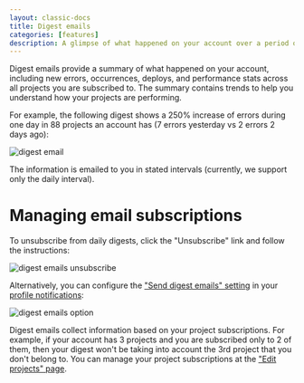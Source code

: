 ```yaml
---
layout: classic-docs
title: Digest emails
categories: [features]
description: A glimpse of what happened on your account over a period of time emailed to you on a regular basis
---
```


Digest emails provide a summary of what happened on your account, including new
errors, occurrences, deploys, and performance stats across all projects you are
subscribed to. The summary contains trends to help you understand how your
projects are performing.

For example, the following digest shows a 250% increase of errors during one day
in 88 projects an account has (7 errors yesterday vs 2 errors 2 days ago):

![digest email](/docs/assets/img/docs/features/digest.png)

The information is emailed to you in stated intervals (currently, we support
only the daily interval).

# <a name="managing-email-subscriptions"></a> Managing email subscriptions

To unsubscribe from daily digests, click the "Unsubscribe" link and follow the
instructions:

![digest emails unsubscribe](/docs/assets/img/docs/features/digest_unsubscribe.png)

Alternatively, you can configure the ["Send digest emails"
setting](/docs/features/digests/#managing-email-subscriptions) in
your [profile notifications](https://airbrake.io/users/notifications):

![digest emails option](/docs/assets/img/docs/features/digest_settings.png)

Digest emails collect information based on your project subscriptions. For
example, if your account has 3 projects and you are subscribed only to 2 of
them, then your digest won't be taking into account the 3rd project that you
don't belong to. You can manage your project subscriptions at the ["Edit
projects" page](https://airbrake.io/users/projects).
